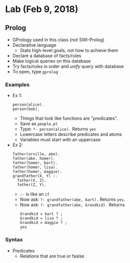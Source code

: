 # Lab (Feb 9, 2018)
## Prolog
* GPrology used in this class (not SWI-Prolog)
* Declarative language
  * State high-level goals, not how to achieve them
* Declare a database of facts/rules
* Make logical queries on this database
* Try facts/rules in order and *unify* query with database
* To open, type `gprolog`
### Examples
* Ex 1:
  ```
  person(alice).
  person(bob).
  ```
  * Things that look like functions are "predicates".
  * Save as `people.pl`
  * Type: `?- person(alice).` Returns `yes`
  * Lowercase letters describe predicates and atoms
  * Variables must start with an uppercase
* Ex 2:
  ```
  father(orville, abe).
  father(abe, homer).
  father(homer, bart).
  father(homer, lisa).
  father(homer, maggie).
  grandfather(X, Y) :-
    father(X, Z),
    father(Z, Y).
  ```
  * `:-` is like an `if`
  * Now ask: `?- grandfather(abe, bart).` Returns `yes`.
  * Now ask: `?- grandfather(abe, Grandkid).` Returns
    ```
    Grandkid = bart ? ;
    Grandkid = lisa ? ;
    Grandkid = maggie ? ;
    yes
    ```
### Syntax
* Predicates
  * Relations that are true or faslse

